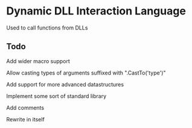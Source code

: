 # Dynamic DLL Interaction Language
 Used to call functions from DLLs

## Todo
 Add wider macro support

 Allow casting types of arguments suffixed with ".CastTo('type')"

 Add support for more advanced datastructures

 Implement some sort of standard library

 Add comments

 Rewrite in itself